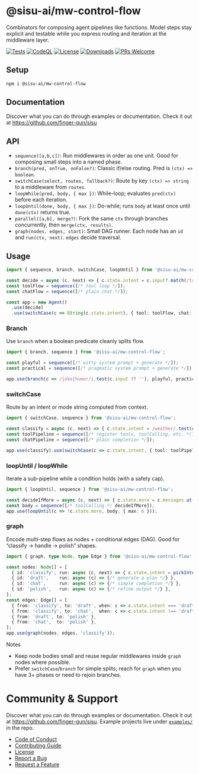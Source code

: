 # @sisu-ai/mw-control-flow

Combinators for composing agent pipelines like functions. Model steps stay explicit and testable while you express routing and iteration at the middleware layer.

[![Tests](https://github.com/finger-gun/sisu/actions/workflows/tests.yml/badge.svg?branch=main)](https://github.com/finger-gun/sisu/actions/workflows/tests.yml)
[![CodeQL](https://github.com/finger-gun/sisu/actions/workflows/github-code-scanning/codeql/badge.svg)](https://github.com/finger-gun/sisu/actions/workflows/github-code-scanning/codeql)
[![License](https://img.shields.io/badge/license-Apache--2.0-blue)](https://github.com/finger-gun/sisu/blob/main/LICENSE)
[![Downloads](https://img.shields.io/npm/dm/%40sisu-ai%2Fmw-control-flow)](https://www.npmjs.com/package/@sisu-ai/mw-control-flow)
[![PRs Welcome](https://img.shields.io/badge/PRs-welcome-brightgreen.svg)](https://github.com/finger-gun/sisu/blob/main/CONTRIBUTING.md)

## Setup
```bash
npm i @sisu-ai/mw-control-flow
```

## Documentation
Discover what you can do through examples or documentation. Check it out at https://github.com/finger-gun/sisu

## API
- `sequence([a,b,c])`: Run middlewares in order as one unit. Good for composing small steps into a named phase.
- `branch(pred, onTrue, onFalse?)`: Classic if/else routing. Pred is `(ctx) => boolean`.
- `switchCase(select, routes, fallback?)`: Route by key `(ctx) => string` to a middleware from `routes`.
- `loopWhile(pred, body, { max })`: While-loop; evaluates `pred(ctx)` before each iteration.
- `loopUntil(done, body, { max })`: Do-while; runs `body` at least once until `done(ctx)` returns true.
- `parallel([a,b], merge?)`: Fork the same `ctx` through branches concurrently, then `merge(ctx, results)`.
- `graph(nodes, edges, start)`: Small DAG runner. Each node has an `id` and `run(ctx, next)`. `edges` decide traversal.

## Usage
```ts
import { sequence, branch, switchCase, loopUntil } from '@sisu-ai/mw-control-flow';

const decide = async (c, next) => { c.state.intent = c.input?.match(/tools/i) ? 'tool' : 'chat'; await next(); };
const toolFlow = sequence([/* tool loop */]);
const chatFlow = sequence([/* plain chat */]);

const app = new Agent()
  .use(decide)
  .use(switchCase(c => String(c.state.intent), { tool: toolFlow, chat: chatFlow }, chatFlow));
```

### Branch
Use `branch` when a boolean predicate cleanly splits flow.
```ts
import { branch, sequence } from '@sisu-ai/mw-control-flow';

const playful = sequence([/* witty system prompt + generate */]);
const practical = sequence([/* pragmatic system prompt + generate */]);

app.use(branch(c => /joke|humor/i.test(c.input ?? ''), playful, practical));
```

### switchCase
Route by an intent or mode string computed from context.
```ts
import { switchCase, sequence } from '@sisu-ai/mw-control-flow';

const classify = async (c, next) => { c.state.intent = /weather/.test(c.input ?? '') ? 'tool' : 'chat'; await next(); };
const toolPipeline = sequence([/* register tools, toolCalling, etc. */]);
const chatPipeline = sequence([/* plain completion */]);

app.use(classify).use(switchCase(c => c.state.intent, { tool: toolPipeline, chat: chatPipeline }, chatPipeline));
```

### loopUntil / loopWhile
Iterate a sub-pipeline while a condition holds (with a safety cap).
```ts
import { loopUntil, sequence } from '@sisu-ai/mw-control-flow';

const decideIfMore = async (c, next) => { c.state.more = c.messages.at(-1)?.role === 'tool'; await next(); };
const body = sequence([/* toolCalling */ decideIfMore]);
app.use(loopUntil(c => !c.state.more, body, { max: 6 }));
```

### graph
Encode multi-step flows as nodes + conditional edges (DAG). Good for “classify → handle → polish” shapes.
```ts
import { graph, type Node, type Edge } from '@sisu-ai/mw-control-flow';

const nodes: Node[] = [
  { id: 'classify', run: async (c, next) => { c.state.intent = pickIntent(c.input); await next(); } },
  { id: 'draft',    run: async (c) => {/* generate a plan */} },
  { id: 'chat',     run: async (c) => {/* simple completion */} },
  { id: 'polish',   run: async (c) => {/* refine output */} },
];
const edges: Edge[] = [
  { from: 'classify', to: 'draft', when: c => c.state.intent === 'draft' },
  { from: 'classify', to: 'chat',  when: c => c.state.intent !== 'draft' },
  { from: 'draft', to: 'polish' },
  { from: 'chat',  to: 'polish' },
];
app.use(graph(nodes, edges, 'classify'));
```

Notes
- Keep node bodies small and reuse regular middlewares inside `graph` nodes where possible.
- Prefer `switchCase`/`branch` for simple splits; reach for `graph` when you have 3+ phases or need to rejoin branches.


# Community & Support

Discover what you can do through examples or documentation. Check it out at https://github.com/finger-gun/sisu. Example projects live under [`examples/`](https://github.com/finger-gun/sisu/tree/main/examples) in the repo.

- [Code of Conduct](https://github.com/finger-gun/sisu/blob/main/CODE_OF_CONDUCT.md)
- [Contributing Guide](https://github.com/finger-gun/sisu/blob/main/CONTRIBUTING.md)
- [License](https://github.com/finger-gun/sisu/blob/main/LICENSE)
- [Report a Bug](https://github.com/finger-gun/sisu/issues/new?template=bug_report.md)
- [Request a Feature](https://github.com/finger-gun/sisu/issues/new?template=feature_request.md)
